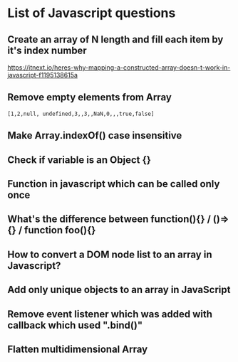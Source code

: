 # List of Javascript questions

## Create an array of N length and fill each item by it's index number
https://itnext.io/heres-why-mapping-a-constructed-array-doesn-t-work-in-javascript-f1195138615a

## Remove empty elements from Array

    [1,2,null, undefined,3,,3,,NaN,0,,,true,false]

## Make Array.indexOf() case insensitive

## Check if variable is an Object {}

## Function in javascript which can be called only once

## What's the difference between function(){} / ()=>{} / function foo(){}

## How to convert a DOM node list to an array in Javascript?

## Add only unique objects to an array in JavaScript

## Remove event listener which was added with callback which used ".bind()"

## Flatten multidimensional Array

